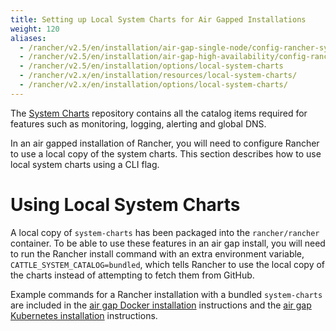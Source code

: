 ```yaml
---
title: Setting up Local System Charts for Air Gapped Installations
weight: 120
aliases:
  - /rancher/v2.5/en/installation/air-gap-single-node/config-rancher-system-charts/_index.md
  - /rancher/v2.5/en/installation/air-gap-high-availability/config-rancher-system-charts/_index.md
  - /rancher/v2.5/en/installation/options/local-system-charts
  - /rancher/v2.x/en/installation/resources/local-system-charts/
  - /rancher/v2.x/en/installation/options/local-system-charts/
---
```


The [System Charts](https://github.com/rancher/system-charts) repository contains all the catalog items required for features such as monitoring, logging, alerting and global DNS.

In an air gapped installation of Rancher, you will need to configure Rancher to use a local copy of the system charts. This section describes how to use local system charts using a CLI flag.

# Using Local System Charts

A local copy of `system-charts` has been packaged into the `rancher/rancher` container. To be able to use these features in an air gap install, you will need to run the Rancher install command with an extra environment variable, `CATTLE_SYSTEM_CATALOG=bundled`, which tells Rancher to use the local copy of the charts instead of attempting to fetch them from GitHub.

Example commands for a Rancher installation with a bundled `system-charts` are included in the [air gap Docker installation](installation/air-gap-single-node/install-rancher) instructions and the [air gap Kubernetes installation](installation/air-gap-high-availability/install-rancher/) instructions.


